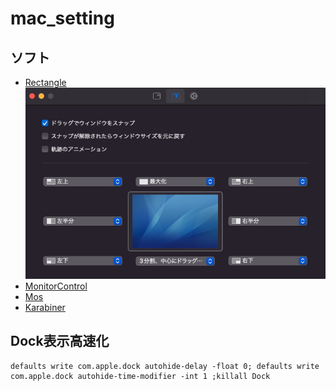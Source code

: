 # mac_setting
## ソフト
- [Rectangle](https://rectangleapp.com)<br>
    ![rectangle_setting](images/01.png)
- [MonitorControl](https://github.com/MonitorControl/MonitorControl)
- [Mos](https://mos.caldis.me)
- [Karabiner](https://karabiner-elements.pqrs.org)
## Dock表示高速化
```
defaults write com.apple.dock autohide-delay -float 0; defaults write com.apple.dock autohide-time-modifier -int 1 ;killall Dock
```

